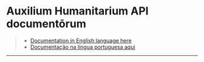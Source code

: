 # Auxilium Humanitarium API documentōrum

> - [Documentation in English language here](eng.md)
> - [Documentação na língua portuguesa aqui](por.md)

<!--

TODOs:
- https://github.com/ibm/openapi-to-graphql
- https://www.npmjs.com/package/graphql-to-openapi

**[working-draft] <span lang="en">Argumented documentation of common APIs for
humanitarian aid with [OpenAPI](https://www.openapis.org/), the _de facto_
open industry standard to document REST APIs.</span>**

Old documentation: [README-old.md](README-old.md)

-->

<!--
> Trivia:
> - "Auxilium humanitarium"
>   - https://la.wikipedia.org/wiki/Auxilium_humanitarium
> - "documentōrum"
>   - https://en.wiktionary.org/wiki/documentum#Latin
> API
>   - "applicātiōnem"
>      - https://en.wiktionary.org/wiki/applicatio#Latin
>   - "programma"
>      - https://en.wiktionary.org/wiki/programma#Italian
>   - "interface", inter- (“between”) +‎ face (“shape, figure, form”).
>      - "inter"
>        - https://en.wiktionary.org/wiki/inter-#Latin
>      - "faciem"
>        - https://en.wiktionary.org/wiki/facies#Latin
> "specificationem"
>  - https://en.wiktionary.org/wiki/specification
> "situm"
>  - https://en.wiktionary.org/wiki/situs#Latin
> "online"
>  - https://en.wiktionary.org/wiki/online#English
#  - on +‎ line
>    - "līneam", https://en.wiktionary.org/wiki/linea#Latin
>    - "on"
>      - ???
-->

---
